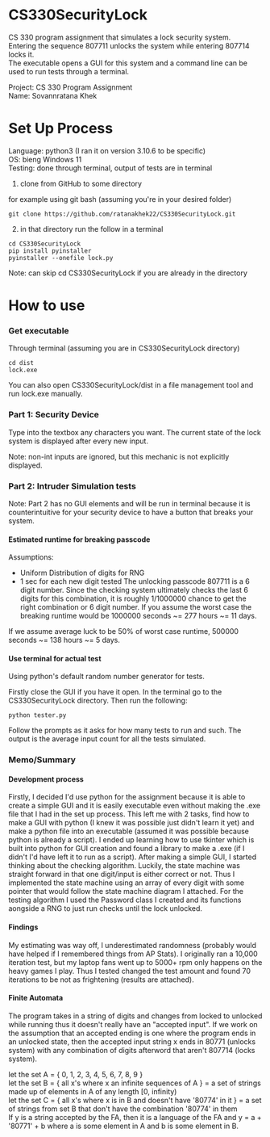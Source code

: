 # CS330SecurityLock
CS 330 program assignment that simulates a lock security system.  
Entering the sequence 807711 unlocks the system while entering 807714 locks it.  
The executable opens a GUI for this system and a command line can be used to run tests through a terminal.

Project: CS 330 Program Assignment  
Name: Sovannratana Khek

# Set Up Process
Language: python3 (I ran it on version 3.10.6 to be specific)  
OS: bieng Windows 11  
Testing: done through terminal, output of tests are in terminal

1. clone from GitHub to some directory

for example using git bash (assuming you're in your desired folder)
```
git clone https://github.com/ratanakhek22/CS330SecurityLock.git
```
2. in that directory run the follow in a terminal
```
cd CS330SecurityLock
pip install pyinstaller
pyinstaller --onefile lock.py
```
Note: can skip cd CS330SecurityLock if you are already in the directory

# How to use
### Get executable
Through terminal (assuming you are in CS330SecurityLock directory)
```
cd dist
lock.exe
```
You can also open CS330SecurityLock/dist in a file management tool and run lock.exe manually.

### Part 1: Security Device
Type into the textbox any characters you want.
The current state of the lock system is displayed after every new input.

Note: non-int inputs are ignored, but this mechanic is not explicitly displayed.

### Part 2: Intruder Simulation tests
Note: Part 2 has no GUI elements and will be run in terminal because it is counterintuitive for your security device to have a button that breaks your system.

#### Estimated runtime for breaking passcode
Assumptions:
 - Uniform Distribution of digits for RNG
 - 1 sec for each new digit tested
The unlocking passcode 807711 is a 6 digit number. Since the checking system ultimately checks the last 6 digits for this combination, it is roughly 1/1000000 chance to get the right combination or 6 digit number. If you assume the worst case the breaking runtime would be 1000000 seconds ~= 277 hours ~= 11 days.

If we assume average luck to be 50% of worst case runtime, 500000 seconds ~= 138 hours ~= 5 days.

#### Use terminal for actual test
Using python's default random number generator for tests.

Firstly close the GUI if you have it open.
In the terminal go to the CS330SecurityLock directory.
Then run the following:
```
python tester.py
```
Follow the prompts as it asks for how many tests to run and such.
The output is the average input count for all the tests simulated.

### Memo/Summary
#### Development process
Firstly, I decided I'd use python for the assignment because it is able to create a simple GUI and it is easily executable even without making the .exe file that I had in the set up process. This left me with 2 tasks, find how to make a GUI with python (I knew it was possible just didn't learn it yet) and make a python file into an executable (assumed it was possible because python is already a script). I ended up learning how to use tkinter which is built into python for GUI creation and found a library to make a .exe (if I didn't I'd have left it to run as a script). After making a simple GUI, I started thinking about the checking algorithm. Luckily, the state machine was straight forward in that one digit/input is either correct or not. Thus I implemented the state machine using an array of every digit with some pointer that would follow the state machine diagram I attached. For the testing algorithm I used the Password class I created and its functions aongside a RNG to just run checks until the lock unlocked.

#### Findings
My estimating was way off, I underestimated randomness (probably would have helped if I remembered things from AP Stats). I originally ran a 10,000 iteration test, but my laptop fans went up to 5000+ rpm only happens on the heavy games I play. Thus I tested changed the test amount and found 70 iterations to be not as frightening (results are attached).

#### Finite Automata
The program takes in a string of digits and changes from locked to unlocked while running thus it doesn't really have an "accepted input". If we work on the assumption that an accepted ending is one where the program ends in an unlocked state, then the accepted input string x ends in 80771 (unlocks system) with any combination of digits afterword that aren't 807714 (locks system).

let the set A = { 0, 1, 2, 3, 4, 5, 6, 7, 8, 9 }  
let the set B = { all x's where x an infinite sequences of A } = a set of strings made up of elements in A of any length \[0, infinity)  
let the set C = { all x's where x is in B and doesn't have '80774' in it } = a set of strings from set B that don't have the combination '80774' in them  
If y is a string accepted by the FA, then it is a language of the FA and y = a + '80771' +  b where a is some element in A and b is some element in B.
